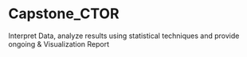 # Capstone_CTOR
Interpret Data, analyze results using statistical techniques and provide ongoing &amp; Visualization Report
